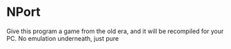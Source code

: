 # NPort

Give this program a game from the old era, and it will be recompiled for your PC. No emulation underneath, just pure 
